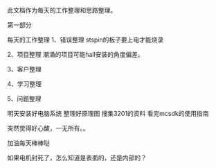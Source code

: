 此文档作为每天的工作整理和思路整理。


第一部分

每天的工作整理
1、错误整理
stspin的板子要上电才能烧录

2、项目整理
潮涌的项目可能hall安装的角度偏差。

3、客户整理

4、学习整理

5、问题整理

明天安装好电脑系统
整理好原理图
搜集3201的资料
看完mcsdk的使用指南


突然觉得好心酸，一无所有。。


加油每天棒棒哒



如果电机封死了，怎么知道是表面的，还是内部的？
